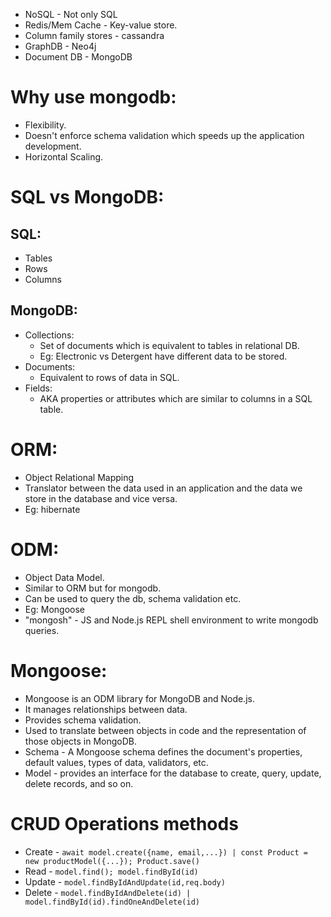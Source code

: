 - NoSQL - Not only SQL
- Redis/Mem Cache - Key-value store.
- Column family stores - cassandra
- GraphDB - Neo4j
- Document DB - MongoDB

# Why use mongodb:
- Flexibility.
- Doesn't enforce schema validation which speeds up the application development.
- Horizontal Scaling.

# SQL vs MongoDB:
## SQL:
- Tables
- Rows
- Columns

## MongoDB:
- Collections:
    - Set of documents which is equivalent to tables in relational DB.
    - Eg: Electronic vs Detergent have different data to be stored.
- Documents:
    - Equivalent to rows of data in SQL.
- Fields:
    - AKA properties or attributes which are similar to columns in a SQL table.

# ORM:
- Object Relational Mapping
- Translator between the data used in an application and the data we store in the database and vice versa.
- Eg: hibernate

# ODM:
- Object Data Model.
- Similar to ORM but for mongodb.
- Can be used to query the db, schema validation etc.
- Eg: Mongoose
- "mongosh" - JS and Node.js REPL shell environment to write mongodb queries.

# Mongoose:
- Mongoose is an ODM library for MongoDB and Node.js.
- It manages relationships between data. 
- Provides schema validation.
- Used to translate between objects in code and the representation of those objects in MongoDB.
- Schema - A Mongoose schema defines the document's properties, default values, types of data, validators, etc.
- Model - provides an interface for the database to create, query, update, delete records, and so on.

# CRUD Operations methods
- Create - `await model.create({name, email,...}) | const Product = new productModel({...}); Product.save()`
- Read - `model.find(); model.findById(id)`
- Update - `model.findByIdAndUpdate(id,req.body)`
- Delete - `model.findByIdAndDelete(id) | model.findById(id).findOneAndDelete(id)`